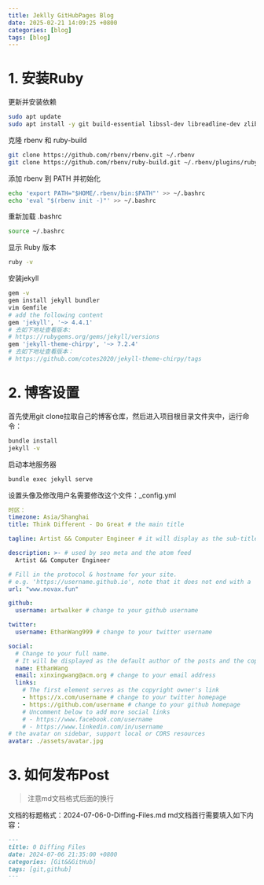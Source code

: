 ```yaml
---  
title: Jeklly GitHubPages Blog  
date: 2025-02-21 14:09:25 +0800   
categories: [blog]  
tags: [blog]  
---  
```

# 1. 安装Ruby
更新并安装依赖
```bash
sudo apt update
sudo apt install -y git build-essential libssl-dev libreadline-dev zlib1g-dev rbenv libyaml-dev ruby3.0-dev
```
克隆 rbenv 和 ruby-build
```bash
git clone https://github.com/rbenv/rbenv.git ~/.rbenv
git clone https://github.com/rbenv/ruby-build.git ~/.rbenv/plugins/ruby-build
```

添加 rbenv 到 PATH 并初始化
```bash
echo 'export PATH="$HOME/.rbenv/bin:$PATH"' >> ~/.bashrc
echo 'eval "$(rbenv init -)"' >> ~/.bashrc
```

重新加载 .bashrc
```bash
source ~/.bashrc
```

显示 Ruby 版本
```bash
ruby -v
```

安装jekyll
```bash
gem -v
gem install jekyll bundler
vim Gemfile
# add the following content
gem 'jekyll', '~> 4.4.1'
# 去如下地址查看版本:
# https://rubygems.org/gems/jekyll/versions
gem 'jekyll-theme-chirpy', '~> 7.2.4'
# 去如下地址查看版本：
# https://github.com/cotes2020/jekyll-theme-chirpy/tags
```

# 2. 博客设置
首先使用git clone拉取自己的博客仓库，然后进入项目根目录文件夹中，运行命令：
```bash
bundle install
jekyll -v
```
启动本地服务器
```bash
bundle exec jekyll serve
```
设置头像及修改用户名需要修改这个文件：_config.yml
```yml
时区：
timezone: Asia/Shanghai
title: Think Different - Do Great # the main title

tagline: Artist && Computer Engineer # it will display as the sub-title

description: >- # used by seo meta and the atom feed
  Artist && Computer Engineer

# Fill in the protocol & hostname for your site.
# e.g. 'https://username.github.io', note that it does not end with a '/'.
url: "www.novax.fun"

github:
  username: artwalker # change to your github username

twitter:
  username: EthanWang999 # change to your twitter username

social:
  # Change to your full name.
  # It will be displayed as the default author of the posts and the copyright owner in the Footer
  name: EthanWang
  email: xinxingwang@acm.org # change to your email address
  links:
    # The first element serves as the copyright owner's link
    - https://x.com/username # change to your twitter homepage
    - https://github.com/username # change to your github homepage
    # Uncomment below to add more social links
    # - https://www.facebook.com/username
    # - https://www.linkedin.com/in/username
# the avatar on sidebar, support local or CORS resources
avatar: ./assets/avatar.jpg
```
# 3. 如何发布Post
> 注意md文档格式后面的换行

文档的标题格式：2024-07-06-0-Diffing-Files.md
md文档首行需要填入如下内容：
```md
---
title: 0 Diffing Files  
date: 2024-07-06 21:35:00 +0800  
categories: [Git&&GitHub]  
tags: [git,github]  
---
```
